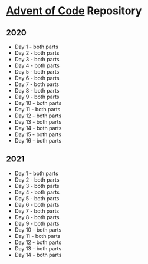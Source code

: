 # [Advent of Code](https://adventofcode.com "Advent of Code") Repository

## 2020

- Day 1 - both parts
- Day 2 - both parts
- Day 3 - both parts
- Day 4 - both parts
- Day 5 - both parts
- Day 6 - both parts
- Day 7 - both parts
- Day 8 - both parts
- Day 9 - both parts
- Day 10 - both parts
- Day 11 - both parts
- Day 12 - both parts
- Day 13 - both parts
- Day 14 - both parts
- Day 15 - both parts
- Day 16 - both parts

## 2021

- Day 1 - both parts
- Day 2 - both parts
- Day 3 - both parts
- Day 4 - both parts
- Day 5 - both parts
- Day 6 - both parts
- Day 7 - both parts
- Day 8 - both parts
- Day 9 - both parts
- Day 10 - both parts
- Day 11 - both parts
- Day 12 - both parts
- Day 13 - both parts
- Day 14 - both parts
